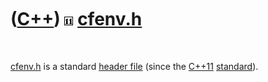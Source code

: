
 

 

 

 

 

([C++](Cpp.md)) ![C++11](PicCpp11.png) [cfenv.h](CppCfenvH.md)
================================================================

 

[cfenv.h](CppCfenvH.md) is a standard [header file](CppHeaderFile.md)
(since the [C++11](Cpp11.md) [standard](CppStandard.md)).

 

 

 

 

 

 

 

